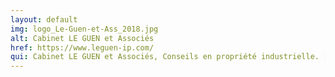 ```yaml
---
layout: default
img: logo_Le-Guen-et-Ass_2018.jpg
alt: Cabinet LE GUEN et Associés
href: https://www.leguen-ip.com/
qui: Cabinet LE GUEN et Associés, Conseils en propriété industrielle. [Bronze]
---
```

